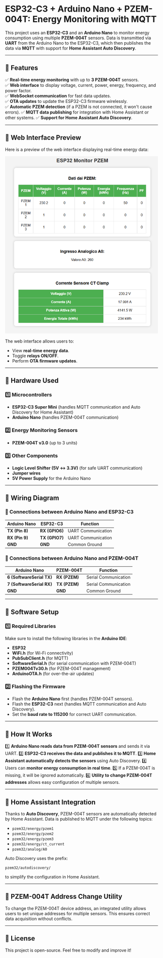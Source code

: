 # ESP32-C3 + Arduino Nano + PZEM-004T: Energy Monitoring with MQTT

This project uses an **ESP32-C3** and an **Arduino Nano** to monitor energy consumption using multiple **PZEM-004T** sensors. Data is transmitted via **UART** from the Arduino Nano to the ESP32-C3, which then publishes the data via **MQTT** with support for **Home Assistant Auto Discovery**.

---
## 📌 **Features**
✅ **Real-time energy monitoring** with up to **3 PZEM-004T** sensors.  
✅ **Web interface** to display voltage, current, power, energy, frequency, and power factor.  
✅ **WebSocket communication** for fast data updates.  
✅ **OTA updates** to update the ESP32-C3 firmware wirelessly.  
✅ **Automatic PZEM detection** (if a PZEM is not connected, it won't cause errors).
✅ **MQTT data publishing** for integration with Home Assistant or other systems.
✅ **Support for Home Assistant Auto Discovery**.

---
## 📌 Web Interface Preview
Here is a preview of the web interface displaying real-time energy data:

![ESP32 Web Interface](webinterface.png)

The web interface allows users to:
- View **real-time energy data**.
- Toggle **relays ON/OFF**.
- Perform **OTA firmware updates**.

---
## 📌 **Hardware Used**
### **1️⃣ Microcontrollers**
- **ESP32-C3 Super Mini** (handles MQTT communication and Auto Discovery for Home Assistant)
- **Arduino Nano** (handles PZEM-004T communication)

### **2️⃣ Energy Monitoring Sensors**
- **PZEM-004T v3.0** (up to 3 units)

### **3️⃣ Other Components**
- **Logic Level Shifter (5V ↔ 3.3V)** (for safe UART communication)
- **Jumper wires**
- **5V Power Supply** for the Arduino Nano

---

## 📌 **Wiring Diagram**
### **🔹 Connections between Arduino Nano and ESP32-C3**
| Arduino Nano | ESP32-C3 | Function |
|-------------|----------|----------|
| **TX (Pin 8)** | **RX (GPIO6)** | UART Communication |
| **RX (Pin 9)** | **TX (GPIO7)** | UART Communication |
| **GND** | **GND** | Common Ground |

### **🔹 Connections between Arduino Nano and PZEM-004T**
| Arduino Nano | PZEM-004T | Function |
|-------------|-----------|----------|
| **6 (SoftwareSerial TX)** | **RX (PZEM)** | Serial Communication |
| **7 (SoftwareSerial RX)** | **TX (PZEM)** | Serial Communication |
| **GND** | **GND** | Common Ground |

---

## 📌 **Software Setup**
### **1️⃣ Required Libraries**
Make sure to install the following libraries in the **Arduino IDE**:
- **ESP32**
- **WiFi.h** (for Wi-Fi connectivity)
- **PubSubClient.h** (for MQTT)
- **SoftwareSerial.h** (for serial communication with PZEM-004T)
- **PZEM004Tv30.h** (for PZEM-004T management)
- **ArduinoOTA.h** (for over-the-air updates)

### **2️⃣ Flashing the Firmware**
- Flash the **Arduino Nano** first (handles PZEM-004T sensors).
- Flash the **ESP32-C3** next (handles MQTT communication and Auto Discovery).
- Set the **baud rate to 115200** for correct UART communication.

---

## 📌 **How It Works**
1️⃣ **Arduino Nano reads data from PZEM-004T sensors** and sends it via UART.
2️⃣ **ESP32-C3 receives the data and publishes it to MQTT**.
3️⃣ **Home Assistant automatically detects the sensors** using Auto Discovery.
4️⃣ Users can **monitor energy consumption in real time**.
5️⃣ If a PZEM-004T is missing, it will be ignored automatically.
6️⃣ **Utility to change PZEM-004T addresses** allows easy configuration of multiple sensors.

---

## 📌 **Home Assistant Integration**
Thanks to **Auto Discovery**, PZEM-004T sensors are automatically detected by Home Assistant. Data is published to MQTT under the following topics:
- `pzem32/energy/pzem1`
- `pzem32/energy/pzem2`
- `pzem32/energy/pzem3`
- `pzem32/energy/ct_current`
- `pzem32/analog/A0`

Auto Discovery uses the prefix:
```
pzem32/autodiscovery/
```
to simplify the configuration in Home Assistant.

---

## 📌 **PZEM-004T Address Change Utility**
To change the PZEM-004T device address, an integrated utility allows users to set unique addresses for multiple sensors. This ensures correct data acquisition without conflicts.

---

## 📌 **License**
This project is open-source. Feel free to modify and improve it!

